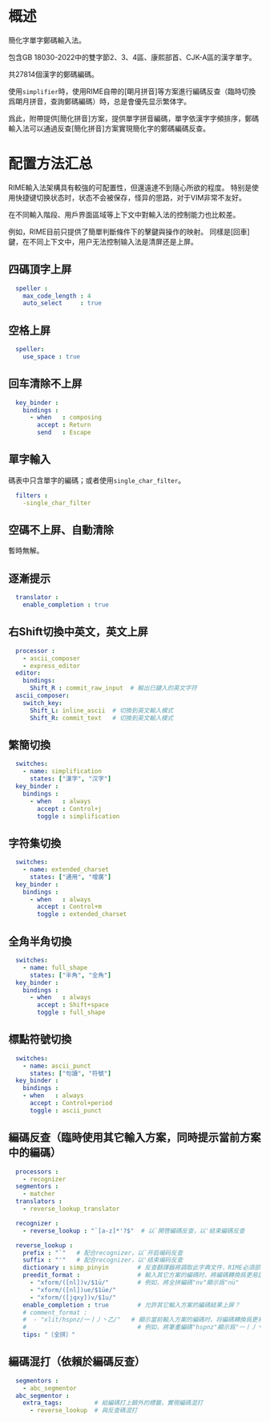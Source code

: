 # 概述

簡化字單字鄭碼輸入法。

包含GB 18030-2022中的雙字節2、3、4區、康熙部首、CJK-A區的漢字單字。

共27814個漢字的鄭碼編碼。

使用`simplifier`時，使用RIME自帶的[朙月拼音]等方案進行編碼反查（臨時切換爲朙月拼音，查詢鄭碼編碼）時，总是會優先显示繁体字。

爲此，附帶提供[簡化拼音]方案，提供單字拼音編碼，單字依漢字字頻排序，鄭碼輸入法可以通過反查[簡化拼音]方案實現簡化字的鄭碼編碼反查。

# 配置方法汇总

RIME輸入法架構具有較強的可配置性，但還遠達不到隨心所欲的程度。
特别是使用快捷键切换状态时，状态不会被保存，怪异的思路，对于VIM非常不友好。

在不同輸入階段、用戶界面區域等上下文中對輸入法的控制能力也比較差。

例如，RIME目前只提供了簡單判斷條件下的擊鍵與操作的映射。
同樣是[回車]鍵，在不同上下文中，用户无法控制输入法是清屏还是上屏。

## 四碼頂字上屏

```yaml
  speller :
    max_code_length : 4
    auto_select     : true
```

## 空格上屏

```yaml
  speller:
    use_space : true
```

## 回车清除不上屏

```yaml
  key_binder :
    bindings :
      - when   : composing
        accept : Return
        send   : Escape
```

## 單字輸入

碼表中只含單字的編碼；或者使用`single_char_filter`。

```yaml
  filters :
    -single_char_filter
```

## 空碼不上屏、自動清除

暫時無解。

## 逐漸提示

```yaml
  translator :
    enable_completion : true
```

## 右Shift切換中英文，英文上屏

```yaml
  processor :
    - ascii_composer
    - express_editor
  editor:
    bindings:
      Shift_R : commit_raw_input  # 輸出已鍵入的英文字符
  ascii_composer:
    switch_key:
      Shift_L: inline_ascii  # 切換到英文輸入模式
      Shift_R: commit_text   # 切換到英文輸入模式
```

## 繁簡切換

```yaml
  switches:
    - name: simplification
      states: ["漢字", "汉字"]
  key_binder :
    bindings :
      - when   : always
        accept : Control+j
        toggle : simplification
```

## 字符集切換

```yaml
  switches:
    - name: extended_charset
      states: ["通用", "增廣"]
  key_binder :
    bindings :
      - when   : always
        accept : Control+m
        toggle : extended_charset
```

## 全角半角切換

```yaml
  switches:
    - name: full_shape
      states: ["半角", "全角"]
  key_binder :
    bindings :
      - when   : always
        accept : Shift+space
        toggle : full_shape
```

## 標點符號切換

```yaml
  switches:
    - name: ascii_punct
      states: ["句讀", "符號"]
  key_binder :
    bindings :
    - when   : always
      accept : Control+period
      toggle : ascii_punct
```

## 編碼反查（臨時使用其它輸入方案，同時提示當前方案中的編碼）

```yaml
  processors :
    - recognizer
  segmentors :
    - matcher
  translators :
    - reverse_lookup_translator

  recognizer :
    - reverse_lookup : "`[a-z]*'?$"  # 以`開啓編碼反查，以'結束編碼反查

  reverse_lookup :
    prefix : "`"   # 配合recognizer，以`开启编码反查
    suffix : "'"   # 配合recognizer，以'结束编码反查
    dictionary : simp_pinyin        # 反查翻譯器將調取此字典文件，RIME必須部署了該輸入方案
    preedit_format :                # 輸入其它方案的編碼时，將編碼轉換爲更易讀的形式
      - "xform/([nl])v/$1ü/"        # 例如，將全拼編碼"nv"顯示爲"nü"
      - "xform/([nl])ue/$1üe/"
      - "xform/([jqxy])v/$1u/"
    enable_completion : true        # 允許其它輸入方案的編碼結果上屏？
    # comment_format :
    #  - "xlit/hspnz/一丨丿丶乙/"   # 顯示當前輸入方案的編碼时，将編碼轉換爲更易讀的形式
    #                               # 例如，將筆畫編碼"hspnz"顯示爲"一丨丿丶乙"（橫堅撇捺折）
    tips: "〔全拼〕"
```

## 編碼混打（依賴於編碼反查）

```yaml
  segmentors :
    - abc_segmentor
  abc_segmentor :
    extra_tags:         # 給編碼打上額外的標籤，實現編碼混打
      - reverse_lookup  # 與反查碼混打
```

